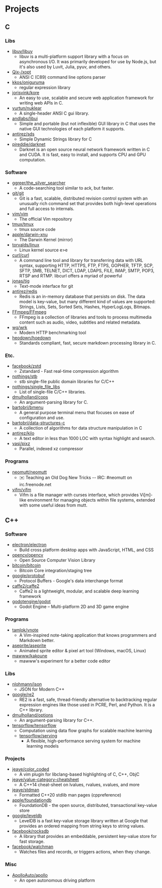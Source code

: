 # Projects


## C

### Libs
- [libuv/libuv](https://github.com/libuv/libuv)
  - libuv is a multi-platform support library with a focus on asynchronous I/O. It was primarily developed for use by Node.js, but it's also used by Luvit, Julia, pyuv, and others.
- [Qix-/xopt](https://github.com/Qix-/xopt)
  - ANSI C (C89) command line options parser
- [kkos/oniguruma](https://github.com/kkos/oniguruma)
  - regular expression library
- [jorisvink/kore](https://github.com/jorisvink/kore)
  - An easy to use, scalable and secure web application framework for writing web APIs in C.
- [vurtun/nuklear](https://github.com/vurtun/nuklear)
  - A single-header ANSI C gui library.
- [andlabs/libui](https://github.com/andlabs/libui)
  - Simple and portable (but not inflexible) GUI library in C that uses the native GUI technologies of each platform it supports.
- [antirez/sds](https://github.com/antirez/sds)
  - Simple Dynamic Strings library for C
- [pjreddie/darknet](https://github.com/pjreddie/darknet)
  - Darknet is an open source neural network framework written in C and CUDA. It is fast, easy to install, and supports CPU and GPU computation.

### Software
- [ggreer/the_silver_searcher](https://github.com/ggreer/the_silver_searcher)
  - A code-searching tool similar to ack, but faster.
- [git/git](https://github.com/git/git)
  - Git is a fast, scalable, distributed revision control system with an unusually rich command set that provides both high-level operations and full access to internals.
- [vim/vim](https://github.com/vim/vim)
  - The official Vim repository
- [tmux/tmux](https://github.com/tmux/tmux)
  - tmux source code
- [apple/darwin-xnu](https://github.com/apple/darwin-xnu)
  - The Darwin Kernel (mirror) 
- [torvalds/linux](https://github.com/torvalds/linux)
  - Linux kernel source <tre></tre>e></tre>e
- [curl/curl](https://github.com/curl/curl)
  - A command line tool and library for transferring data with URL syntax, supporting HTTP, HTTPS, FTP, FTPS, GOPHER, TFTP, SCP, SFTP, SMB, TELNET, DICT, LDAP, LDAPS, FILE, IMAP, SMTP, POP3, RTSP and RTMP. libcurl offers a myriad of powerful 
- [jonas/tig](https://github.com/jonas/tig)
  - Text-mode interface for git
- [antirez/redis](https://github.com/antirez/redis)
  - Redis is an in-memory database that persists on disk. The data model is key-value, but many different kind of values are supported: Strings, Lists, Sets, Sorted Sets, Hashes, HyperLogLogs, Bitmaps.
- [FFmpeg/FFmpeg](https://github.com/FFmpeg/FFmpeg)
  - FFmpeg is a collection of libraries and tools to process multimedia content such as audio, video, subtitles and related metadata.
- [wg/wrk](https://github.com/wg/wrk)
  - Modern HTTP benchmarking tool
- [heodown/hoedown](https://github.com/heodown/hoedown)
  - Standards compliant, fast, secure markdown processing library in C.

### Etc.
- [facebook/zstd](https://github.com/facebook/zstd)
  - Zstandard - Fast real-time compression algorithm
- [nothings/stb](https://github.com/nothings/stb)
  - stb single-file public domain libraries for C/C++
- [nothings/single_file_libs](https://github.com/nothings/single_file_libs)
  - List of single-file C/C++ libraries.
- [dmulholland/cops](https://github.com/dmulholland/cops)
  - An argument-parsing library for C.
- [bartobri/bmenu](https://github.com/bartobri/bmenu)
  - A general purpose terminal menu that focuses on ease of configuration and use.
- [bartobri/data-structures-c](https://github.com/bartobri/data-structures-c)
  - A collection of algorithms for data structure manipulation in C
- [antirez/kilo](https://github.com/antirez/kilo)
  - A text editor in less than 1000 LOC with syntax highlight and search.
- [vasi/pixz](https://github.com/vasi/pixz)
  - Parallel, indexed xz compressor

### Programs
- [neomutt/neomutt](https://github.com/neomutt/neomutt)
  - ✉️ Teaching an Old Dog New Tricks -- IRC: #neomutt on irc.freenode.net
- [vifm/vifm](https://github.com/vifm/vifm)
  - Vifm is a file manager with curses interface, which provides Vi[m]-like environment for managing objects within file systems, extended with some useful ideas from mutt.


## C++

### Software
- [electron/electron](https://github.com/electron/electron)
  - Build cross platform desktop apps with JavaScript, HTML, and CSS
- [opencv/opencv](https://github.com/opencv/opencv)
  - Open Source Computer Vision Library
- [bitcoin/bitcoin](https://github.com/bitcoin/bitcoin)
  - Bitcoin Core integration/staging tree
- [google/protobuf](https://github.com/google/protobuf)
  - Protocol Buffers - Google's data interchange format 
- [caffe2/caffe2](https://github.com/caffe2/caffe2)
  - Caffe2 is a lightweight, modular, and scalable deep learning framework
- [godotengine/godot](https://github.com/godotengine/godot)
  - Godot Engine – Multi-platform 2D and 3D game engine 

### Programs
- [tamlok/vnote](https://github.com/tamlok/vnote)
  - A Vim-inspired note-taking application that knows programmers and Markdown better. 
- [aseprite/aseprite](https://github.com/aseprite/aseprite)
  - Animated sprite editor & pixel art tool (Windows, macOS, Linux)
- [mawww/kakoune](https://github.com/mawww/kakoune)
  - mawww's experiment for a better code editor


### Libs
- [nlohmann/json](https://github.com/nlohmann/json)
  - JSON for Modern C++
- [google/re2](https://github.com/google/re2)
  - RE2 is a fast, safe, thread-friendly alternative to backtracking regular expression engines like those used in PCRE, Perl, and Python. It is a C++ library.
- [dmulholland/options](https://github.com/dmulholland/options)
  - An argument-parsing library for C++.
- [tensorflow/tensorflow](https://github.com/tensorflow/tensorflow)
  - Computation using data flow graphs for scalable machine learning
  - [tensorflow/serving](https://github.com/tensorflow/serving)
    - A flexible, high-performance serving system for machine learning models

### Projects
- [jeaye/color_coded](https://github.com/jeaye/color_coded)
  - A vim plugin for libclang-based highlighting of C, C++, ObjC
- [jeaye/value-category-cheatsheet](https://github.com/jeaye/value-category-cheatsheet)
  - A C++14 cheat-sheet on lvalues, rvalues, xvalues, and more
- [jeaye/stdman](https://github.com/jeaye/stdman)
  - Formatted C++20 stdlib man pages (cppreference)
- [apple/foundationdb](https://github.com/apple/foundationdb)
  - FoundationDB - the open source, distributed, transactional key-value store
- [google/leveldb](https://github.com/google/leveldb)
  - LevelDB is a fast key-value storage library written at Google that provides an ordered mapping from string keys to string values.
- [facebook/rocksdb](https://github.com/facebook/rocksdb)
  - A library that provides an embeddable, persistent key-value store for fast storage.
- [facebook/watchman](https://github.com/facebook/watchman)
  - Watches files and records, or triggers actions, when they change.

### Misc
- [ApolloAuto/apollo](https://github.com/ApolloAuto/apollo)
  - An open autonomous driving platform

